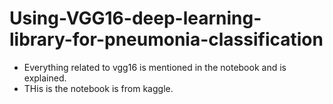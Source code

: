 # Using-VGG16-deep-learning-library-for-pneumonia-classification

+ Everything related to vgg16 is mentioned in the notebook and is explained.
+ THis is the notebook is from kaggle.
